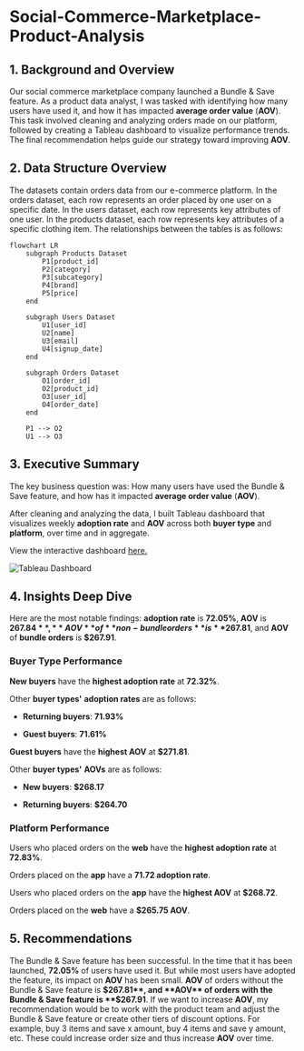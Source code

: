 # Social-Commerce-Marketplace-Product-Analysis

## 1. Background and Overview
Our social commerce marketplace company launched a Bundle & Save feature. As a product data analyst, I was tasked with identifying how many users have used it, and how it has impacted **average order value** (**AOV**).
This task involved cleaning and analyzing orders made on our platform, followed by creating a Tableau dashboard to visualize performance trends. The final recommendation helps guide our strategy toward improving **AOV**.

## 2. Data Structure Overview
The datasets contain orders data from our e-commerce platform. In the orders dataset, each row represents an order placed by one user on a specific date. In the users dataset, each row represents key attributes of one user. In the products dataset, each row represents key attributes of a specific clothing item. The relationships between the tables is as follows:

```mermaid
flowchart LR
    subgraph Products Dataset
        P1[product_id]
        P2[category]
        P3[subcategory]
        P4[brand]
        P5[price]
    end

    subgraph Users Dataset
        U1[user_id]
        U2[name]
        U3[email]
        U4[signup_date]
    end

    subgraph Orders Dataset
        O1[order_id]
        O2[product_id]
        O3[user_id]
        O4[order_date]
    end

    P1 --> O2
    U1 --> O3

```

## 3. Executive Summary
The key business question was:
How many users have used the Bundle & Save feature, and how has it impacted **average order value** (**AOV**). 

After cleaning and analyzing the data, I built Tableau dashboard that visualizes weekly **adoption rate** and **AOV** across both **buyer type** and **platform**, over time and in aggregate.

View the interactive dashboard [here.](https://public.tableau.com/app/profile/pablo.vega1512/viz/SocialCommerceMarketplaceProductAnalysis/Dashboard1#1)

![Tableau Dashboard](dashboard_screenshot.png)

## 4. Insights Deep Dive
Here are the most notable findings: **adoption rate** is **72.05%**, **AOV** is **$267.84**, **AOV** of **non-bundle orders** is **$267.81**, and **AOV** of **bundle orders** is **$267.91**.

### **Buyer Type** Performance

**New buyers** have the **highest adoption rate** at **72.32%**.

Other **buyer types'** **adoption rates** are as follows:

- **Returning buyers**: **71.93%**

- **Guest buyers**: **71.61%**

**Guest buyers** have the **highest AOV** at **$271.81**.

Other **buyer types'** **AOVs** are as follows:

- **New buyers**: **$268.17**

- **Returning buyers**: **$264.70**

### **Platform** Performance

Users who placed orders on the **web** have the **highest adoption rate** at **72.83%**.

Orders placed on the **app** have a **71.72 adoption rate**.

Users who placed orders on the **app** have the **highest AOV** at **$268.72**.

Orders placed on the **web** have a **$265.75 AOV**.

## 5. Recommendations
The Bundle & Save feature has been successful. In the time that it has been launched, **72.05%** of users have used it. But while most users have adopted the feature, its impact on **AOV** has been small. **AOV** of orders without the Bundle & Save feature is **$267.81**, and **AOV** of orders with the Bundle & Save feature is **$267.91**. If we want to increase **AOV**, my recommendation would be to work with the product team and adjust the Bundle & Save feature or create other tiers of discount options. For example, buy 3 items and save x amount, buy 4 items and save y amount, etc. These could increase order size and thus increase **AOV** over time.

